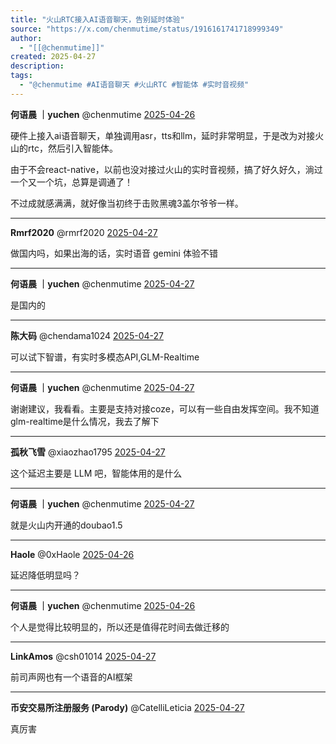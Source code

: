 ```yaml
---
title: "火山RTC接入AI语音聊天，告别延时体验"
source: "https://x.com/chenmutime/status/1916161741718999349"
author:
  - "[[@chenmutime]]"
created: 2025-04-27
description:
tags:
  - "@chenmutime #AI语音聊天 #火山RTC #智能体 #实时音视频"
---
```

**何语晨 ｜yuchen** @chenmutime [2025-04-26](https://x.com/chenmutime/status/1916161741718999349)

硬件上接入ai语音聊天，单独调用asr，tts和llm，延时非常明显，于是改为对接火山的rtc，然后引入智能体。

由于不会react-native，以前也没对接过火山的实时音视频，搞了好久好久，淌过一个又一个坑，总算是调通了！

不过成就感满满，就好像当初终于击败黑魂3盖尔爷爷一样。

---

**Rmrf2020** @rmrf2020 [2025-04-27](https://x.com/rmrf2020/status/1916302999905046722)

做国内吗，如果出海的话，实时语音 gemini 体验不错

---

**何语晨 ｜yuchen** @chenmutime [2025-04-27](https://x.com/chenmutime/status/1916304713638903890)

是国内的

---

**陈大码** @chendama1024 [2025-04-27](https://x.com/chendama1024/status/1916347532604805601)

可以试下智谱，有实时多模态API,GLM-Realtime

---

**何语晨 ｜yuchen** @chenmutime [2025-04-27](https://x.com/chenmutime/status/1916348386099474676)

谢谢建议，我看看。主要是支持对接coze，可以有一些自由发挥空间。我不知道glm-realtime是什么情况，我去了解下

---

**孤秋飞雪** @xiaozhao1795 [2025-04-27](https://x.com/xiaozhao1795/status/1916371484664279480)

这个延迟主要是 LLM 吧，智能体用的是什么

---

**何语晨 ｜yuchen** @chenmutime [2025-04-27](https://x.com/chenmutime/status/1916371924990443680)

就是火山内开通的doubao1.5

---

**Haole** @0xHaole [2025-04-26](https://x.com/0xHaole/status/1916182499274985617)

延迟降低明显吗？

---

**何语晨 ｜yuchen** @chenmutime [2025-04-26](https://x.com/chenmutime/status/1916198677338849301)

个人是觉得比较明显的，所以还是值得花时间去做迁移的

---

**LinkAmos** @csh01014 [2025-04-27](https://x.com/csh01014/status/1916370898254262585)

前司声网也有一个语音的AI框架

---

**币安交易所注册服务 (Parody)** @CatelliLeticia [2025-04-27](https://x.com/CatelliLeticia/status/1916338363436830940)

真厉害